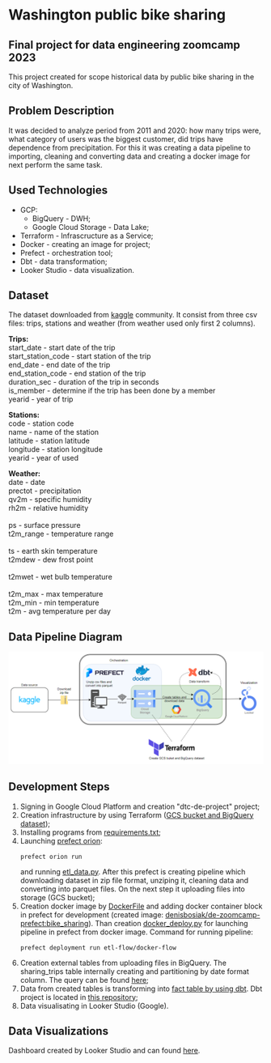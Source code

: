 # Washington public bike sharing
## Final project for data engineering zoomcamp 2023
This project created for scope historical data by public bike sharing in the city of Washington.

## Problem Description
It was decided to analyze period from 2011 and 2020: how many trips were, what category of users was the biggest customer, did trips have dependence from precipitation. For this it was creating a data pipeline to importing, cleaning and converting data and creating a docker image for next perform the same task.

## Used Technologies
- GCP:
    - BigQuery - DWH;
    - Google Cloud Storage - Data Lake;
- Terraform - Infrascructure as a Service;
- Docker - creating an image for project;
- Prefect - orchestration tool;
- Dbt - data transformation;
- Looker Studio - data visualization.

## Dataset
The dataset downloaded from [kaggle](https://www.kaggle.com/datasets/jeanmidev/public-bike-sharing-in-north-america) community. It consist from three csv files: trips, stations and weather (from weather used only first 2 columns).

**Trips:**<br>
start_date - start date of the trip<br>
start_station_code - start station of the trip<br>
end_date - end date of the trip<br>
end_station_code - end station of the trip<br>
duration_sec - duration of the trip in seconds<br>
is_member - determine if the trip has been done by a member<br>
yearid - year of trip

**Stations:**<br>
code - station code<br>
name - name of the station<br>
latitude - station latitude<br>
longitude - station longitude<br>
yearid - year of used<br>

**Weather:**<br>
date - date<br>
prectot - precipitation<br>
qv2m - specific humidity<br>
rh2m - relative humidity<br>	
ps - surface pressure<br>
t2m_range - temperature range<br>		
ts - earth skin temperature<br>
t2mdew - dew frost point<br>		
t2mwet - wet bulb temperature<br>		
t2m_max - max temperature<br>
t2m_min - min temperature<br>
t2m - avg temperature per day<br> 

## Data Pipeline Diagram 
![Diagram](https://github.com/DenisBosiak/de-zoomcamp-project/blob/main/images/pipeline_diagram.png)
## Development Steps
1. Signing in Google Cloud Platform and creation "dtc-de-project" project;
2. Creation infrastructure by using Terraform ([GCS bucket and BigQuery dataset](https://github.com/DenisBosiak/de-zoomcamp-project/blob/main/images/bigquery_1.png));
3. Installing programs from [requirements.txt](https://github.com/DenisBosiak/de-zoomcamp-project/blob/main/requirements.txt);
4. Launching [prefect orion](https://github.com/DenisBosiak/de-zoomcamp-project/blob/main/images/prefect_1.png):
   ```shell
   prefect orion run
   ```
   and running [etl_data.py](https://github.com/DenisBosiak/de-zoomcamp-project/blob/main/flows/etl_data.py). After this prefect is creating pipeline which downloading dataset in zip file format, unziping it, cleaning data and converting into parquet files. On the next step it uploading files into storage (GCS bucket);
5. Creation docker image by [DockerFile](https://github.com/DenisBosiak/de-zoomcamp-project/blob/main/Dockerfile) and adding docker container block in prefect for development (created image: [denisbosiak/de-zoomcamp-prefect:bike_sharing](https://hub.docker.com/layers/denisbosiak/de-zoomcamp-prefect/bike_sharing/images/sha256-4b2eadf76a9234bb58186b6c2ca1c85e329f28bc7306c18be703b3bfdbdb4fd7?context=repo)). Than creation [docker_deploy.py](https://github.com/DenisBosiak/de-zoomcamp-project/blob/main/flows/docker_deploy.py) for launching pipeline in prefect from docker image. Command for running pipeline:
    ```shell
    prefect deployment run etl-flow/docker-flow
    ```
6. Creation external tables from uploading files in BigQuery. The sharing_trips table internally creating and partitioning by date format column. The query can be found [here](https://github.com/DenisBosiak/de-zoomcamp-project/blob/main/bigquery/create_table.sql);
7. Data from created tables is transforming into [fact table by using dbt](https://github.com/DenisBosiak/de-zoomcamp-project/blob/main/images/dbt_project_1.png). Dbt project is located in [this repository](https://github.com/DenisBosiak/de-dbt-bike-sharing);
8. Data visualisating in Looker Studio (Google).

## Data Visualizations
Dashboard created by Looker Studio and can found [here](https://lookerstudio.google.com/reporting/d61853ad-3d05-48a9-9c89-0a4d443fc1a9).